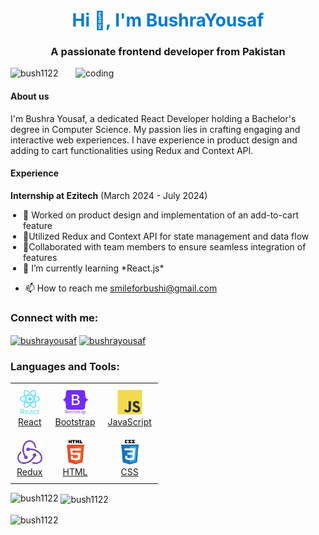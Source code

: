 <h1 align="center" style=" color: #007acc;">Hi 👋, I'm BushraYousaf</h1>
<h3 align="center">A passionate frontend developer from Pakistan</h3>
<img align="right" alt="coding" width="400" src="https://static.wixstatic.com/media/b313a9_89ebec0c5f384c65a9551f0c1ec18ca9~mv2.gif" >

<p align="left"> <img src="https://komarev.com/ghpvc/?username=bush1122&label=Profile%20views&color=0e75b6&style=flat" alt="bush1122" /> </p>

<h4> About us</h4>
    <p>I'm Bushra Yousaf, a dedicated React Developer holding a Bachelor's degree in Computer Science. My passion lies in crafting engaging and interactive web experiences. I have 
    experience in product design and adding to cart functionalities using Redux and Context API.</p>


<h4>Experience </h4>
   <p><strong>Internship at Ezitech</strong> (March 2024 - July 2024)</p>
                <ul style="padding-left: 20px;">
                    <li> 🌱 Worked on product design and implementation of an add-to-cart feature</li>
                    <li> 🌱Utilized Redux and Context API for state management and data flow</li>
                    <li> 🌱Collaborated with team members to ensure seamless integration of features</li>
                    <li>🌱 I’m currently learning *React.js*</li>
                </ul>

 - 📫 How to reach me <a href="mailto:smileforbushi@gmail.com">smileforbushi@gmail.com</a>



<h3 align="left">Connect with me:</h3>
<p align="left">
<a href="https://www.linkedin.com/in/bushra-yousaf-9b6675240" target="_blank"><img align="center" src="https://raw.githubusercontent.com/rahuldkjain/github-profile-readme-generator/master/src/images/icons/Social/linked-in-alt.svg" alt="bushrayousaf" height="30" width="40" /></a>
<a href="https://www.facebook.com/ahnhi.malik/" target="_blank"><img align="center" src="https://raw.githubusercontent.com/rahuldkjain/github-profile-readme-generator/master/src/images/icons/Social/facebook.svg" alt="bushrayousaf" height="30" width="40" /></a>
</p>

<h3 align="left">Languages and Tools:</h3>
<table>
  <tr>
    <td style="padding: 10px; text-align: center;">
      <a href="https://reactjs.org/" target="_blank">
        <img src="https://raw.githubusercontent.com/devicons/devicon/master/icons/react/react-original-wordmark.svg" alt="react" width="40" height="40"/>
        <br/>React
      </a>
    </td>
    <td style="padding: 10px; text-align: center;">
      <a href="https://getbootstrap.com" target="_blank">
        <img src="https://raw.githubusercontent.com/devicons/devicon/master/icons/bootstrap/bootstrap-plain-wordmark.svg" alt="bootstrap" width="40" height="40"/>
        <br/>Bootstrap
      </a>
    </td>
    <td style="padding: 10px; text-align: center;">
      <a href="https://developer.mozilla.org/en-US/docs/Web/JavaScript" target="_blank">
        <img src="https://raw.githubusercontent.com/devicons/devicon/master/icons/javascript/javascript-original.svg" alt="javascript" width="40" height="40"/>
        <br/>JavaScript
      </a>
    </td>
  </tr>
  <tr>
    <td style="padding: 10px; text-align: center;">
      <a href="https://redux.js.org/" target="_blank">
        <img src="https://raw.githubusercontent.com/devicons/devicon/master/icons/redux/redux-original.svg" alt="redux" width="40" height="40"/>
        <br/>Redux
      </a>
    </td>
    <td style="padding: 10px; text-align: center;">
      <a href="https://developer.mozilla.org/en-US/docs/Web/HTML" target="_blank">
        <img src="https://raw.githubusercontent.com/devicons/devicon/master/icons/html5/html5-original-wordmark.svg" alt="html5" width="40" height="40"/>
        <br/>HTML
      </a>
    </td>
    <td style="padding: 10px; text-align: center;">
      <a href="https://developer.mozilla.org/en-US/docs/Web/CSS" target="_blank">
        <img src="https://raw.githubusercontent.com/devicons/devicon/master/icons/css3/css3-original-wordmark.svg" alt="css3" width="40" height="40"/>
        <br/>CSS
      </a>
    </td>
  </tr>
</table>

<p><img align="left" src="https://github-readme-stats.vercel.app/api/top-langs?username=bush1122&show_icons=true&locale=en&layout=compact" alt="bush1122" /></p>

<p>&nbsp;<img align="center" src="https://github-readme-stats.vercel.app/api?username=bush1122&show_icons=true&locale=en" alt="bush1122" /></p>

<p><img align="center" src="https://github-readme-streak-stats.herokuapp.com/?user=bush1122&" alt="bush1122" /></p>
